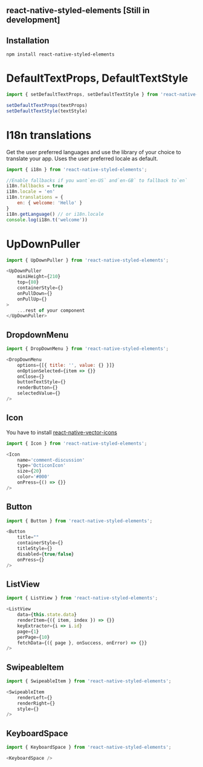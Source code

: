 ## react-native-styled-elements [Still in development]

## Installation

```
npm install react-native-styled-elements
```

# DefaultTextProps, DefaultTextStyle

```js
import { setDefaultTextProps, setDefaultTextStyle } from 'react-native-styled-elements';

setDefaultTextProps(textProps)
setDefaultTextStyle(textStyle)
```

#  I18n translations
Get the user preferred languages and use the library of your choice to translate your app. Uses the user preferred locale as default.

```js
import { i18n } from 'react-native-styled-elements';

//Enable fallbacks if you want`en-US` and`en-GB` to fallback to`en`
i18n.fallbacks = true
i18n.locale = 'en'
i18n.translations = {
    en: { welcome: 'Hello' }
}
i18n.getLanguage() // or i18n.locale
console.log(i18n.t('welcome'))
```

# UpDownPuller

```js
import { UpDownPuller } from 'react-native-styled-elements';

<UpDownPuller
    miniHeight={210}
    top={80}
    containerStyle={}
    onPullDown={}
    onPullUp={}
>
    ...rest of your component
</UpDownPuller>
```

## DropdownMenu

```js
import { DropDownMenu } from 'react-native-styled-elements';

<DropDownMenu
    options={[{ title: '', value: {} }]}
    onOptionSelected={item => {}}
    onClose={}
    buttonTextStyle={}
    renderButton={}
    selectedValue={}
/>
```


## Icon
You have to install [react-native-vector-icons](https://github.com/oblador/react-native-vector-icons)

```js
import { Icon } from 'react-native-styled-elements';

<Icon
    name='comment-discussion'
    type='OcticonIcon'
    size={20}
    color='#000'
    onPress={() => {}}
/>
```

## Button
```js
import { Button } from 'react-native-styled-elements';

<Button
    title=""
    containerStyle={}
    titleStyle={}
    disabled={true/false}
    onPress={}
/>
```

## ListView
```js
import { ListView } from 'react-native-styled-elements';

<ListView
    data={this.state.data}
    renderItem={({ item, index }) => {}}
    keyExtractor={i => i.id}
    page={1}
    perPage={10}
    fetchData={({ page }, onSuccess, onError) => {}}
/>
```

## SwipeableItem
```js
import { SwipeableItem } from 'react-native-styled-elements';

<SwipeableItem
    renderLeft={}
    renderRight={}
    style={}
/>
```

## KeyboardSpace
```js
import { KeyboardSpace } from 'react-native-styled-elements';

<KeyboardSpace />
```

